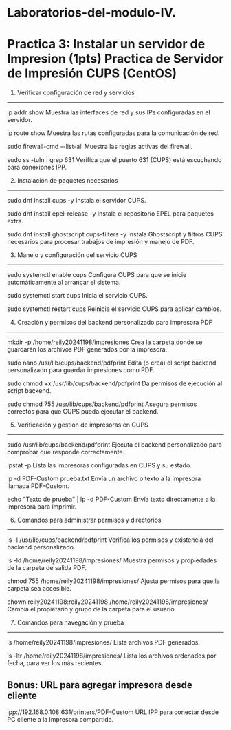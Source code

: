 # Laboratorios-del-modulo-IV.
Practica 3: Instalar un servidor de Impresion (1pts)
Practica de Servidor de Impresión CUPS (CentOS)
===============================================

1. Verificar configuración de red y servicios
---------------------------------------------
ip addr show
    Muestra las interfaces de red y sus IPs configuradas en el servidor.

ip route show
    Muestra las rutas configuradas para la comunicación de red.

sudo firewall-cmd --list-all
    Muestra las reglas activas del firewall.

sudo ss -tuln | grep 631
    Verifica que el puerto 631 (CUPS) está escuchando para conexiones IPP.

2. Instalación de paquetes necesarios
-------------------------------------
sudo dnf install cups -y
    Instala el servidor CUPS.

sudo dnf install epel-release -y
    Instala el repositorio EPEL para paquetes extra.

sudo dnf install ghostscript cups-filters -y
    Instala Ghostscript y filtros CUPS necesarios para procesar trabajos de impresión y manejo de PDF.

3. Manejo y configuración del servicio CUPS
-------------------------------------------
sudo systemctl enable cups
    Configura CUPS para que se inicie automáticamente al arrancar el sistema.

sudo systemctl start cups
    Inicia el servicio CUPS.

sudo systemctl restart cups
    Reinicia el servicio CUPS para aplicar cambios.

4. Creación y permisos del backend personalizado para impresora PDF
-------------------------------------------------------------------
mkdir -p /home/reily20241198/impresiones
    Crea la carpeta donde se guardarán los archivos PDF generados por la impresora.

sudo nano /usr/lib/cups/backend/pdfprint
    Edita (o crea) el script backend personalizado para guardar impresiones como PDF.

sudo chmod +x /usr/lib/cups/backend/pdfprint
    Da permisos de ejecución al script backend.

sudo chmod 755 /usr/lib/cups/backend/pdfprint
    Asegura permisos correctos para que CUPS pueda ejecutar el backend.

5. Verificación y gestión de impresoras en CUPS
-----------------------------------------------
sudo /usr/lib/cups/backend/pdfprint
    Ejecuta el backend personalizado para comprobar que responde correctamente.

lpstat -p
    Lista las impresoras configuradas en CUPS y su estado.

lp -d PDF-Custom prueba.txt
    Envía un archivo o texto a la impresora llamada PDF-Custom.

echo "Texto de prueba" | lp -d PDF-Custom
    Envía texto directamente a la impresora para imprimir.

6. Comandos para administrar permisos y directorios
---------------------------------------------------
ls -l /usr/lib/cups/backend/pdfprint
    Verifica los permisos y existencia del backend personalizado.

ls -ld /home/reily20241198/impresiones/
    Muestra permisos y propiedades de la carpeta de salida PDF.

chmod 755 /home/reily20241198/impresiones/
    Ajusta permisos para que la carpeta sea accesible.

chown reily20241198:reily20241198 /home/reily20241198/impresiones/
    Cambia el propietario y grupo de la carpeta para el usuario.

7. Comandos para navegación y prueba
------------------------------------
ls /home/reily20241198/impresiones/
    Lista archivos PDF generados.

ls -ltr /home/reily20241198/impresiones/
    Lista los archivos ordenados por fecha, para ver los más recientes.

Bonus: URL para agregar impresora desde cliente
-----------------------------------------------
ipp://192.168.0.108:631/printers/PDF-Custom
    URL IPP para conectar desde PC cliente a la impresora compartida.
